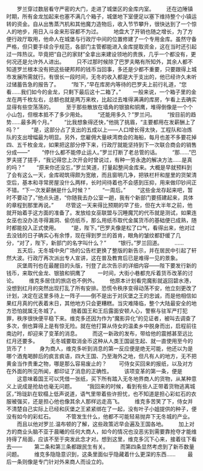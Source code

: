 　　罗兰穿过数层看守严密的大门，走进了城堡区的金库内室。
　　还在边陲镇时期，所有金龙加起来也塞不满几个箱子，城堡地下室便足以塞下维持整个小镇运转的资金。自从出售蒸汽机和其他魔力造物后，收入节节攀升，很快达到了一个惊人的地步，用日入斗金来形容都不为过。
　　地盘大了开销也随之增长，为了方便行政厅取用，他命人在城堡与行政厅中间的位置修建了一个专用金库。虽然守备严格，但只要手续合乎规范，各部门主管都能进入金库提取资金，这在当时还引起过一阵热议。毕竟把“自己的家财”全拿出来建设领地的贵族，几乎一个都没有，更何况还是允许外人进出。
　　只不过那时候除了巴罗夫略有所知外，其余人都不知道罗兰根本没有把这些硬邦邦的钱币当回事，多还是少都不重要，只要跟得上城市发展所需就行。有很长一段时间，无冬的收入都是大于支出的，他已经许久未听过储蓄告急的报告了。
　　“陛下，”早在库房内等待的巴罗夫上前行礼道，“您看……我们如今的金龙，只剩下最后这十二箱了。”
　　一般来说，一个箱子里的金龙在两千枚左右，总额也就是两万来枚，比起过去堆得满满的库房，乍看上去确实显得有些空荡荡的。
　　至于那些散放在墙角的银狼和铜鹰，堆得倒像是一个个小山包，但根本抵不了多少用处。
　　“还能用多久？”罗兰问。
　　“按目前的趋势……最多两个月。”
　　“比我想象得还快，”他挑了挑眉，“主要都用在发薪酬上了吗？”
　　“是，这部分占了支出的五成以上——人口增长得太快，工程队和冶炼队的支出增幅最为明显。另外，您雇佣大量峡湾商会的海船，每月也差不多要花掉四、五千枚金龙，如果把这部分停下来，行政厅就能坚持到下一次联合商会的销售分成——”
　　“停什么都不能停止运人。”罗兰打断了老总管的话。
　　“那……”巴罗夫搓了搓手，“我记得您上次开会时曾说过，有种一劳永逸的解决方法……是真的吗？”
　　“原来你还没忘，”罗兰笑道，打量起整间金库来。大概是早就预料到了会有这么一天，金库砌筑得颇为宽敞，而且窗明几净，把铁栏杆和屋里的货架清空后，基本和寻常房屋没什么两样，长时间待着也不会感到压抑，用来做印钞间正不错。“下一次发薪酬是什么时候？”
　　“一周后。”
　　“这些金龙存起来吧，暂时不要动了，”他点头道，“你随我去办公室一趟，我有个新部门要搭建起来，具体的章程到那里再说。”
　　尽管这一天来得比预期的早了些，但在大半年之前，他就开始着手这方面的准备了。发放给女巫联盟与沉睡魔咒的代币就是测试，如果连女巫也没办法寻得漏洞、偷仿纸币，那么用纸币取代金属货币的基础便已成熟，随时都能投入正式使用。
　　“是，陛下。”巴罗夫像是松了口气，看得出来，他对过去没钱的日子确实心有余悸，现在得到罗兰的首肯，眼角的皱纹都舒缓了几分，“对了，陛下，新部门的名字叫什么？”
　　“银行。”罗兰回道。
　　……
　　五天后，无冬城中央广场的公告栏更换了整版的新告示，并在居民中引起了轩然大波。行政厅再次派出专人宣讲，这在普及教育后已是难得一见的景象。
　　灰堡周刊也在最醒目的头版，刊登了此次告示的详细内容——陛下要发行新的钱币，来取代金龙、银狼和铜鹰了
　　一时间，大街小巷都充斥着货币改革的讨论。
　　维克多居住的旅店也不例外。
　　他原本计划看完魔影就返回碧水港，没想到红月的突然出现打乱了所有安排。恐慌令秩序变得动荡不安，他立刻更改了计划，决定在这里多待上一阵子——倒不是出于对灰堡之王的忠诚，而是他相信如果红月真的代表着末日，其他地方只会更糟糕。当灾难降临，整个大陆最安全的地方恐怕就属无冬城了。
　　随着国王和王后露面安顿人心，警察与驻军严打犯罪，秩序很快便平稳下来。维克多还因为作为“魔影异化”的见证者，被叫去调查了多次，倒也算得上是有惊无险。就在他打算从侍女的温柔乡中脱身而出，启程前往南边时，却迎来了变革的消息。
　　而这一新政的发布，带给他的震撼甚至远比红月还要多。
　　无冬城要取消金币这种从人类王国诞生起、就一直使用至今的货币了！
　　身为商人，维克多听到消息的第一反应便是绝无可能，他还以为是哪个酒鬼喝醉后的疯言疯语，四大王国、乃至海外之地，但凡有人的地方，无不把黄金当作贵重之物，哪是那么容易废止的？
　　可侍女买回来的报纸，以及对方在外面的所见所闻，都印证了消息的正确性。
　　该项变革的第一条，便是
　　这意味着国王可以凭借一张纸，买下所有踏入无冬地界商人的货物，从某种意义上说成是抢劫也毫无问题。
　　“我回来的时候，看到有些人正带着货物逃离城区，”玲珑趴在软榻上低声说道，语气里带着些许担忧，也不知道是担心彩虹石的衣服被强买，还是担心他也像其余人那样远走高飞。
　　维克多苦笑了下，侍女并不清楚自己实际上已经和灰堡之王紧紧绑在了一起，没有叶子小姐提供的种子，便没有如今的彩虹石。
　　不管发生什么，他都不可能轻易抛弃下无冬城的产业。
　　而且以他对罗兰.温布顿的了解，这些政策迟早会遍及王国各地。
　　加上对方的商业头脑不亚于晨曦的任何大商人，如今的情况也没恶劣到需要靠抢夺才能维持得了局面，应该不至于突发此念才对。想到这里，维克多沉下心来，接着往下看去——
　　第二条和第三条都跟民生有关。
　　而第四条显然考虑到了新币数量问题。
　　维克多隐隐意识到，这条里面似乎隐藏着什么更深的东西……
　　最后一条则像是专门针对外来商人而设立的。